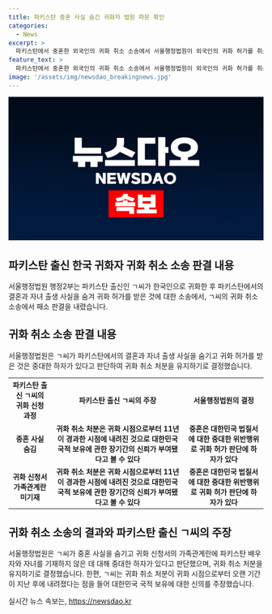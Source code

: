 ```yaml
---
title: 파키스탄 중혼 사실 숨긴 귀화자 법원 파문 확인
categories:
  - News
excerpt: >
  파키스탄에서 중혼한 외국인의 귀화 취소 소송에서 서울행정법원이 외국인의 귀화 허가를 취소하는 결정을 내렸다. 해당 외국인은 한국 여성과 결혼한 뒤 파키스탄에서 또 다시 결혼하고 자녀를 낳았지만, 이 사실을 숨기고 간이 귀화를 받았다. 법원은 중혼과 자녀 출생을 숨긴 행위에 대해 귀화 허가에 중대한 하자가 있다고 판단했다. 해당 외국인은 10년이 지난 귀화 신뢰를 주장했지만, 재판부는 중혼은 심각한 법 질서 위반으로 보고 귀화 허가 판단에 오류가 있다고 밝혔다.
feature_text: >
  파키스탄에서 중혼한 외국인의 귀화 취소 소송에서 서울행정법원이 외국인의 귀화 허가를 취소하는 결정을 내렸다. 해당 외국인은 한국 여성과 결혼한 뒤 파키스탄에서 또 다시 결혼하고 자녀를 낳았지만, 이 사실을 숨기고 간이 귀화를 받았다. 법원은 중혼과 자녀 출생을 숨긴 행위에 대해 귀화 허가에 중대한 하자가 있다고 판단했다. 해당 외국인은 10년이 지난 귀화 신뢰를 주장했지만, 재판부는 중혼은 심각한 법 질서 위반으로 보고 귀화 허가 판단에 오류가 있다고 밝혔다.
image: '/assets/img/newsdao_breakingnews.jpg'
---
```


<p><img src="/assets/img/newsdao_breakingnews.jpg" alt="cryptoinkorea 속보" /></p>

<h2 data-ke-size="size26">파키스탄 출신 한국 귀화자 귀화 취소 소송 판결 내용</h2>

<p data-ke-size="size16">서울행정법원 행정2부는 파키스탄 출신인 ㄱ씨가 한국인으로 귀화한 후 파키스탄에서의 결혼과 자녀 출생 사실을 숨겨 귀화 허가를 받은 것에 대한 소송에서, ㄱ씨의 귀화 취소 소송에서 패소 판결을 내렸습니다.</p>

<h2 data-ke-size="size24">귀화 취소 소송 판결 내용</h2>

<p data-ke-size="size16">서울행정법원은 ㄱ씨가 파키스탄에서의 결혼과 자녀 출생 사실을 숨기고 귀화 허가를 받은 것은 중대한 하자가 있다고 판단하여 귀화 취소 처분을 유지하기로 결정했습니다.</p>

<table>
    <tr>
        <th>파키스탄 출신 ㄱ씨의 귀화 신청 과정</th>
        <th>파키스탄 출신 ㄱ씨의 주장</th>
        <th>서울행정법원의 결정</th>
    </tr>
    <tr>
        <td style="text-align: center; height: 17px;"><b>중혼 사실 숨김</b></td>
        <td style="text-align: center; height: 17px;"><b>귀화 취소 처분은 귀화 시점으로부터 11년이 경과한 시점에 내려진 것으로 대한민국 국적 보유에 관한 장기간의 신뢰가 부여됐다고 볼 수 있다</b></td>
        <td style="text-align: center; height: 17px;"><b>중혼은 대한민국 법질서에 대한 중대한 위반행위로 귀화 허가 판단에 하자가 있다</b></td>
    </tr>
    <tr>
        <td style="text-align: center; height: 17px;"><b>귀화 신청서 가족관계란 미기재</b></td>
        <td style="text-align: center; height: 17px;"><b>귀화 취소 처분은 귀화 시점으로부터 11년이 경과한 시점에 내려진 것으로 대한민국 국적 보유에 관한 장기간의 신뢰가 부여됐다고 볼 수 있다</b></td>
        <td style="text-align: center; height: 17px;"><b>중혼은 대한민국 법질서에 대한 중대한 위반행위로 귀화 허가 판단에 하자가 있다</b></td>
    </tr>
</table>

<h2 data-ke-size="size24">귀화 취소 소송의 결과와 파키스탄 출신 ㄱ씨의 주장</h2>

<p data-ke-size="size16">서울행정법원은 ㄱ씨가 중혼 사실을 숨기고 귀화 신청서의 가족관계란에 파키스탄 배우자와 자녀를 기재하지 않은 데 대해 중대한 하자가 있다고 판단했으며, 귀화 취소 처분을 유지하기로 결정했습니다. 한편, ㄱ씨는 귀화 취소 처분이 귀화 시점으로부터 오랜 기간이 지난 후에 내려졌다는 점을 들어 대한민국 국적 보유에 대한 신의를 주장했습니다.</p>
실시간 뉴스 속보는, <a href="https://newsdao.kr" rel="dofollow">https://newsdao.kr</a>


